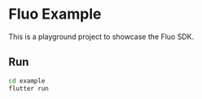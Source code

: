 # Fluo Example

This is a playground project to showcase the Fluo SDK.

## Run

```bash
cd example
flutter run
```
